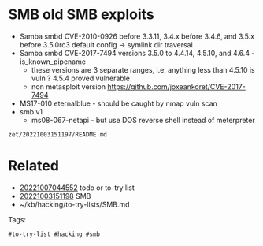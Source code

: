# SMB old SMB exploits
- Samba smbd CVE-2010-0926 before 3.3.11, 3.4.x before 3.4.6, and 3.5.x before 3.5.0rc3 default config -> symlink dir traversal
- Samba smbd CVE-2017-7494 versions 3.5.0 to 4.4.14, 4.5.10, and 4.6.4 - is_known_pipename
  - these versions are 3 separate ranges, i.e. anything less than 4.5.10 is vuln ? 4.5.4 proved vulnerable
  - non metasploit version https://github.com/joxeankoret/CVE-2017-7494
- MS17-010 eternalblue - should be caught by nmap vuln scan
- smb v1
  - ms08-067-netapi - but use DOS reverse shell instead of meterpreter

` zet/20221003151197/README.md `

# Related

- [20221007044552](/zet/20221007044552/README.md) todo or to-try list
- [20221003151198](/zet/20221003151198/README.md) SMB
- ~/kb/hacking/to-try-lists/SMB.md

Tags:

    #to-try-list #hacking #smb 
